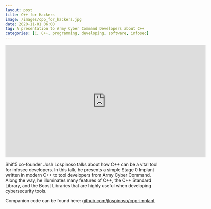 ```yaml
---
layout: post
title: C++ for Hackers
image: /images/cpp_for_hackers.jpg
date: 2020-11-01 06:00
tag: A presentation to Army Cyber Command Developers about C++
categories: [C, C++, programming, developing, software, infosec]
---
```


<iframe src="https://player.vimeo.com/video/384348826" width="640" height="360" frameborder="0" allow="autoplay; fullscreen" allowfullscreen></iframe>

Shift5 co-founder Josh Lospinoso talks about how C++ can be a vital tool for infosec developers. In this talk, he presents a simple Stage 0 Implant written in modern C++ to tool developers from Army Cyber Command. Along the way, he illuminates many features of C++, the C++ Standard Library, and the Boost Libraries that are highly useful when developing cybersecurity tools.

Companion code can be found here: [github.com/jlospinoso/cpp-implant](https://github.com/jlospinoso/cpp-implant)
